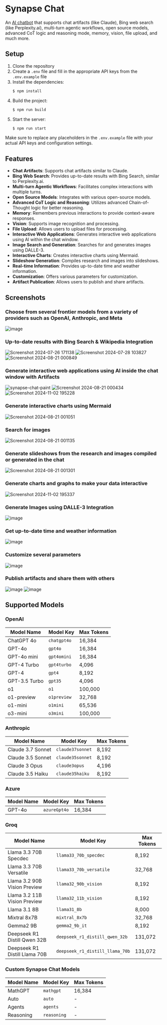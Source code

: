 # Synapse Chat

An [AI chatbot](https://ai-chat-artifacts.onrender.com/) that supports chat artifacts (like Claude), Bing web search (like Perplexity.ai), multi-turn agentic workflows, open source models, advanced CoT logic and reasoning mode, memory, vision, file upload, and much more.

## Setup
1. Clone the repository
2. Create a `.env` file and fill in the appropriate API keys from the `.env.example` file
3. Install the dependencies:
   ```bash
   $ npm install
   ```
4. Build the project:
   ```bash
   $ npm run build
   ```
5. Start the server:
   ```bash
   $ npm run start
   ```

Make sure to replace any placeholders in the `.env.example` file with your actual API keys and configuration settings.

## Features
- **Chat Artifacts**: Supports chat artifacts similar to Claude.
- **Bing Web Search**: Provides up-to-date results with Bing Search, similar to Perplexity.ai.
- **Multi-turn Agentic Workflows**: Facilitates complex interactions with multiple turns.
- **Open Source Models**: Integrates with various open-source models.
- **Advanced CoT Logic and Reasoning**: Utilizes advanced Chain-of-Thought logic for better reasoning.
- **Memory**: Remembers previous interactions to provide context-aware responses.
- **Vision**: Supports image recognition and processing.
- **File Upload**: Allows users to upload files for processing.
- **Interactive Web Applications**: Generates interactive web applications using AI within the chat window.
- **Image Search and Generation**: Searches for and generates images using DALLE-3.
- **Interactive Charts**: Creates interactive charts using Mermaid.
- **Slideshow Generation**: Compiles research and images into slideshows.
- **Real-time Information**: Provides up-to-date time and weather information.
- **Customization**: Offers various parameters for customization.
- **Artifact Publication**: Allows users to publish and share artifacts.

## Screenshots
### Choose from several frontier models from a variety of providers such as OpenAI, Anthropic, and Meta
![image](https://github.com/user-attachments/assets/cb5dd68c-f5f7-4b97-b584-9e74a0c267c9)

### Up-to-date results with Bing Search & Wikipedia Integration
![Screenshot 2024-07-26 171138](https://github.com/user-attachments/assets/776d10e6-48c4-4af2-b26f-f6e3592637c5)
![Screenshot 2024-07-28 103827](https://github.com/user-attachments/assets/e8ed87a4-e436-4f15-bb33-bb53a2e9f7aa)
![Screenshot 2024-08-21 000849](https://github.com/user-attachments/assets/e7f5aeef-bd6d-40f2-b146-6cbf8837b1fb)

### Generate interactive web applications using AI inside the chat window with Artifacts
![synapse-chat-paint](https://github.com/user-attachments/assets/0970023f-968d-442b-aba2-1d24708fa8f2)
![Screenshot 2024-08-21 000434](https://github.com/user-attachments/assets/a7dffe18-34af-4d66-bb6c-7e7beb9529d7)
![Screenshot 2024-11-02 195228](https://github.com/user-attachments/assets/7ba689e7-f920-4377-960b-5c036a49cd9a)

### Generate interactive charts using Mermaid
![Screenshot 2024-08-21 001051](https://github.com/user-attachments/assets/c65c2cb5-af45-421a-90e7-9f573a65d271)

### Search for images
![Screenshot 2024-08-21 001135](https://github.com/user-attachments/assets/b0dd4b51-58ea-40fb-bbf9-075e8bbcdb4a)

### Generate slideshows from the research and images compiled or generated in the chat
![Screenshot 2024-08-21 001301](https://github.com/user-attachments/assets/00fa3254-283e-4b95-acdc-bfc3ff5d4cdf)

### Generate charts and graphs to make your data interactive
![Screenshot 2024-11-02 195337](https://github.com/user-attachments/assets/0c70f3ed-6850-4103-a486-a2ffee360e91)

### Generate Images using DALLE-3 Integration
![image](https://github.com/user-attachments/assets/0d318657-bc85-43ef-b108-e82b16aa7667)

### Get up-to-date time and weather information
![image](https://github.com/user-attachments/assets/cac2ab53-d7a5-41ac-b7df-2cad34e1b7a9)

### Customize several parameters
![image](https://github.com/user-attachments/assets/7d9ea2db-787e-4422-a6a8-c6d4fba927ce)

### Publish artifacts and share them with others
![image](https://github.com/user-attachments/assets/a706f5e8-42c8-48f1-87ca-43cdcbb315f4)
![image](https://github.com/user-attachments/assets/b124cd4f-1f2e-4b56-acf9-dd9f576676ae)

## Supported Models

### OpenAI
| Model Name       | Model Key   | Max Tokens |
|-------------------|-------------|------------|
| ChatGPT 4o       | `chatgpt4o` | 16,384     |
| GPT-4o           | `gpt4o`     | 16,384     |
| GPT-4o mini      | `gpt4omini` | 16,384     |
| GPT-4 Turbo      | `gpt4turbo` | 4,096      |
| GPT-4            | `gpt4`      | 8,192      |
| GPT-3.5 Turbo    | `gpt35`     | 4,096      |
| o1               | `o1`        | 100,000    |
| o1-preview       | `o1preview` | 32,768     |
| o1-mini          | `o1mini`    | 65,536     |
| o3-mini          | `o3mini`    | 100,000    |

### Anthropic
| Model Name           | Model Key         | Max Tokens |
|----------------------|------------------|------------|
| Claude 3.7 Sonnet    | `claude37sonnet` | 8,192      |
| Claude 3.5 Sonnet    | `claude35sonnet` | 8,192      |
| Claude 3 Opus        | `claude3opus`    | 4,196      |
| Claude 3.5 Haiku     | `claude35haiku`  | 8,192      |

### Azure
| Model Name   | Model Key      | Max Tokens |
|--------------|----------------|------------|
| GPT-4o       | `azureGpt4o`   | 16,384     |

### Groq
| Model Name                           | Model Key                      | Max Tokens |
|--------------------------------------|--------------------------------|------------|
| Llama 3.3 70B Specdec                | `llama33_70b_specdec`         | 8,192      |
| Llama 3.3 70B Versatile              | `llama33_70b_versatile`       | 32,768     |
| Llama 3.2 90B Vision Preview         | `llama32_90b_vision`          | 8,192      |
| Llama 3.2 11B Vision Preview         | `llama32_11b_vision`          | 8,192      |
| Llama 3.1 8B                         | `llama31_8b`                  | 8,000      |
| Mixtral 8x7B                         | `mixtral_8x7b`                | 32,768     |
| Gemma2 9B                            | `gemma2_9b_it`                | 8,192      |
| Deepseek R1 Distill Qwen 32B         | `deepseek_r1_distill_qwen_32b`| 131,072    |
| Deepseek R1 Distill Llama 70B        | `deepseek_r1_distill_llama_70b`| 131,072   |

### Custom Synapse Chat Models
| Model Name   | Model Key    | Max Tokens |
|--------------|--------------|------------|
| MathGPT      | `mathgpt`    | 16,384     |
| Auto         | `auto`       | -          |
| Agents       | `agents`     | -          |
| Reasoning    | `reasoning`  | -          |
